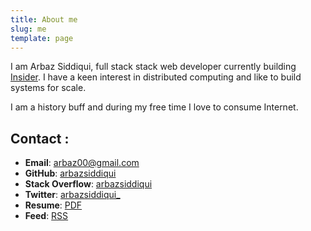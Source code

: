 ```yaml
---
title: About me
slug: me
template: page
---
```


I am Arbaz Siddiqui, full stack stack web developer currently building [Insider](https://insider.in/).
I have a keen interest in distributed computing and like to build systems for scale.

I am a history buff and during my free time I love to consume Internet.

## Contact :

- **Email**: [arbaz00@gmail.com](mailto:arbaz00@gmail.com)
- **GitHub**: [arbazsiddiqui](https://github.com/arbazsiddiqui)
- **Stack Overflow**: [arbazsiddiqui](https://stackoverflow.com/users/5182824/arbaz-siddiqui)
- **Twitter**: [arbazsiddiqui_](https://twitter.com/arbazsiddiqui_)
- **Resume**: [PDF](../images/resume.pdf)
- **Feed**: [RSS](https://www.arbazsiddiqui.me/rss.xml)